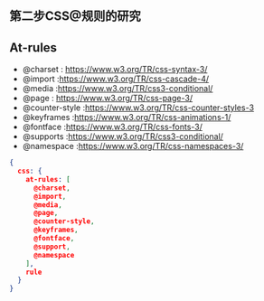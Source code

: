 ## 第二步CSS@规则的研究

## At-rules
- @charset : https://www.w3.org/TR/css-syntax-3/
- @import :https://www.w3.org/TR/css-cascade-4/
- @media :https://www.w3.org/TR/css3-conditional/
- @page : https://www.w3.org/TR/css-page-3/
- @counter-style :https://www.w3.org/TR/css-counter-styles-3 
- @keyframes :https://www.w3.org/TR/css-animations-1/
- @fontface :https://www.w3.org/TR/css-fonts-3/
- @supports :https://www.w3.org/TR/css3-conditional/
- @namespace :https://www.w3.org/TR/css-namespaces-3/

```json
{
  css: {
    at-rules: [
      @charset,
      @import,
      @media,
      @page,
      @counter-style,
      @keyframes,
      @fontface,
      @support,
      @namespace
    ],
    rule
  }
}
```